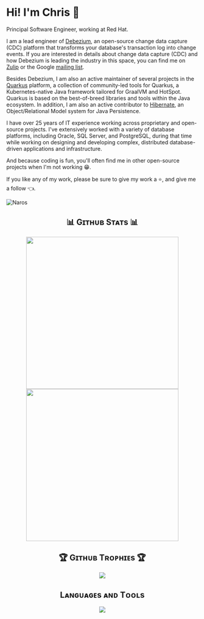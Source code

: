 # Hi! I'm Chris 👋 
Principal Software Engineer, working at Red Hat.

I am a lead engineer of [Debezium](https://debezium.io), an open-source change data capture (CDC) platform that transforms your database's transaction log into change events.
If you are interested in details about change data capture (CDC) and how Debezium is leading the industry in this space, you can find me on [Zulip](https://debezium.zulipchat.com/#narrow/stream/302529-users) or the Google [mailing list](https://groups.google.com/forum/#!forum/debezium).

Besides Debezium, I am also an active maintainer of several projects in the [Quarkus](https://quarkus.io) platform, a collection of community-led tools for Quarkus, a Kubernetes-native Java framework tailored for GraalVM and HotSpot.
Quarkus is based on the best-of-breed libraries and tools within the Java ecosystem.
In addition, I am also an active contributor to [Hibernate](https://hibernate.org), an Object/Relational Model system for Java Persistence.

I have over 25 years of IT experience working across proprietary and open-source projects.
I've extensively worked with a variety of database platforms, including Oracle, SQL Server, and PostgreSQL, during that time while working on designing and developing complex, distributed database-driven applications and infrastructure.

And because coding is fun, you'll often find me in other open-source projects when I'm not working 😁.

If you like any of my work, please be sure to give my work a ⭐, and give me a follow 👈.

<p align="left">
  <img src="https://komarev.com/ghpvc/?username=Naros&label=Profile%20views&color=blue&style=for-the-badge&logo=star&base=123456" alt="Naros" style="padding-right:20px;" />
</p>

<h2 align="center">📊 Gɪᴛʜᴜʙ Sᴛᴀᴛs 📊</h2>
<p valign="top" align="center">
  <img width="400px" src="https://github-readme-stats-git-masterrstaa-rickstaa.vercel.app/api?username=naros&show_icons=true&line_height=28&hide_border=false&include_all_commits=true&role=owner,collaborator&show=&rank_icon=percentile&theme=ayu-mirage&hide_title=true" hspace="10" />
  <img width="400px" src="https://streak-stats.demolab.com/?user=Naros&theme=ayu-mirage&exclude_days=Sun%2CSat&height=400" hspace="10" />
</p>

<h2 align="center">🏆 Gɪᴛʜᴜʙ Tʀᴏᴘʜɪᴇs 🏆</h2>
<p align="center">
<img width="auto" src="https://github-profile-trophy.vercel.app/?username=Naros&theme=onedark&rank=-C&v=127" />
</p>

<h2 align="center">Lᴀɴɢᴜᴀɢᴇs ᴀɴᴅ Tᴏᴏʟs</h2> 
<p align="center">
<img width="auto"  src="https://skillicons.dev/icons?i=redhat,java,c,cs,cpp,dotnet,go,lua,py,ruby,openshift,openstack,maven,cmake,gradle,spring,kafka,kubernetes,git,github,githubactions,gitlab,linux,ubuntu,windows,nginx,idea,clion,vscode,eclipse,visualstudio,docker,aws,hibernate,postgres,mysql,mongodb,rabbitmq,redis,md,angular,js,html,css,react,bootstrap,nodejs,jquery,godot,unity,unreal,ai,pytorch,tensorflow&perline=18"  />
</p>
